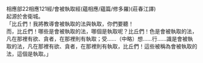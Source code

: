 相應部22相應121經/會被執取經(蘊相應/蘊篇/修多羅)(莊春江譯)  
起源於舍衛城。  
「比丘們！我將教導會被執取的法與執取，你們要聽！  
而，比丘們！哪些是會被執取的法，哪個是執取呢？比丘們！色是會被執取的法，凡在那裡有欲、貪者，在那裡則有執取；受……（中略）想……行……識是會被執取的法，凡在那裡有欲、貪者，在那裡則有執取，比丘們！這些被稱為會被執取的法，這個是執取。」  
  
  
